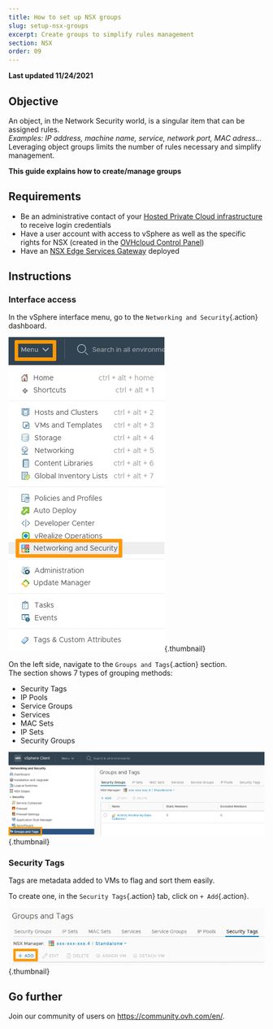 ```yaml
---
title: How to set up NSX groups
slug: setup-nsx-groups
excerpt: Create groups to simplify rules management
section: NSX
order: 09
---
```


**Last updated 11/24/2021**

## Objective

An object, in the Network Security world, is a singular item that can be assigned rules.    
*Examples: IP address, machine name, service, network port, MAC adress...*     
Leveraging object groups limits the number of rules necessary and simplify management.

**This guide explains how to create/manage groups**


## Requirements

- Be an administrative contact of your [Hosted Private Cloud infrastructure](https://www.ovhcloud.com/en-gb/enterprise/products/hosted-private-cloud/) to receive login credentials
- Have a user account with access to vSphere as well as the specific rights for NSX (created in the [OVHcloud Control Panel](https://www.ovh.com/auth/?action=gotomanager&from=https://www.ovh.co.uk/&ovhSubsidiary=GB))
- Have an [NSX Edge Services Gateway](https://docs.ovh.com/gb/en/private-cloud/how-to-deploy-an-nsx-edge-gateway/) deployed

## Instructions

### Interface access

In the vSphere interface menu, go to the `Networking and Security`{.action} dashboard.

![Menu](images/en01dash.png){.thumbnail}

On the left side, navigate to the `Groups and Tags`{.action} section.    
The section shows 7 types of grouping methods:
- Security Tags
- IP Pools
- Service Groups
- Services
- MAC Sets
- IP Sets
- Security Groups

![GUI](images/en02groups.png){.thumbnail}


### Security Tags

Tags are metadata added to VMs to flag and sort them easily.    

To create one, in the `Security Tags`{.action} tab, click on `+ Add`{.action}.

![SEC](images/en03tags.png){.thumbnail}




## Go further

Join our community of users on <https://community.ovh.com/en/>.
